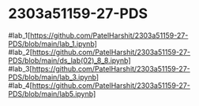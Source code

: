 # 2303a51159-27-PDS 
#lab_1[https://github.com/PatelHarshit/2303a51159-27-PDS/blob/main/lab_1.ipynb]
#lab_2[https://github.com/PatelHarshit/2303a51159-27-PDS/blob/main/ds_lab(02)_8_8.ipynb]
#lab_3[https://github.com/PatelHarshit/2303a51159-27-PDS/blob/main/lab_3.ipynb]
#lab_4[https://github.com/PatelHarshit/2303a51159-27-PDS/blob/main/lab5.ipynb]
